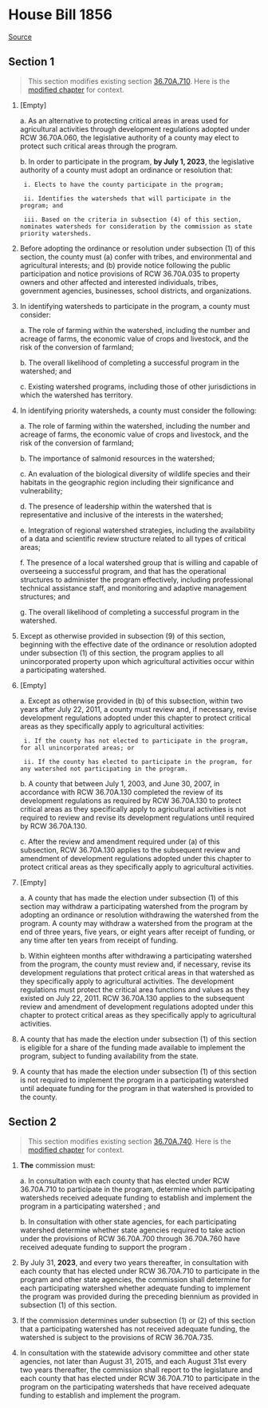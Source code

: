# House Bill 1856

[Source](http://lawfilesext.leg.wa.gov/biennium/2021-22/Xml/Bills/House%20Bills/1856.xml)
## Section 1
> This section modifies existing section [36.70A.710](/rcw/36_counties/36.070A_growth_management—planning_by_selected_counties_and_cities.md). Here is the [modified chapter](rcw/36_counties/36.070A_growth_management—planning_by_selected_counties_and_cities.md) for context.

1. [Empty]

    a. As an alternative to protecting critical areas in areas used for agricultural activities through development regulations adopted under RCW 36.70A.060, the legislative authority of a county may elect to protect such critical areas through the program.

    b. In order to participate in the program, **by July 1, 2023**, the legislative authority of a county must adopt an ordinance or resolution that:

        i. Elects to have the county participate in the program;

        ii. Identifies the watersheds that will participate in the program; and

        iii. Based on the criteria in subsection (4) of this section, nominates watersheds for consideration by the commission as state priority watersheds.

2. Before adopting the ordinance or resolution under subsection (1) of this section, the county must (a) confer with tribes, and environmental and agricultural interests; and (b) provide notice following the public participation and notice provisions of RCW 36.70A.035 to property owners and other affected and interested individuals, tribes, government agencies, businesses, school districts, and organizations.

3. In identifying watersheds to participate in the program, a county must consider:

    a. The role of farming within the watershed, including the number and acreage of farms, the economic value of crops and livestock, and the risk of the conversion of farmland;

    b. The overall likelihood of completing a successful program in the watershed; and

    c. Existing watershed programs, including those of other jurisdictions in which the watershed has territory.

4. In identifying priority watersheds, a county must consider the following:

    a. The role of farming within the watershed, including the number and acreage of farms, the economic value of crops and livestock, and the risk of the conversion of farmland;

    b. The importance of salmonid resources in the watershed;

    c. An evaluation of the biological diversity of wildlife species and their habitats in the geographic region including their significance and vulnerability;

    d. The presence of leadership within the watershed that is representative and inclusive of the interests in the watershed;

    e. Integration of regional watershed strategies, including the availability of a data and scientific review structure related to all types of critical areas;

    f. The presence of a local watershed group that is willing and capable of overseeing a successful program, and that has the operational structures to administer the program effectively, including professional technical assistance staff, and monitoring and adaptive management structures; and

    g. The overall likelihood of completing a successful program in the watershed.

5. Except as otherwise provided in subsection (9) of this section, beginning with the effective date of the ordinance or resolution adopted under subsection (1) of this section, the program applies to all unincorporated property upon which agricultural activities occur within a participating watershed.

6. [Empty]

    a. Except as otherwise provided in (b) of this subsection, within two years after July 22, 2011, a county must review and, if necessary, revise development regulations adopted under this chapter to protect critical areas as they specifically apply to agricultural activities:

        i. If the county has not elected to participate in the program, for all unincorporated areas; or

        ii. If the county has elected to participate in the program, for any watershed not participating in the program.

    b. A county that between July 1, 2003, and June 30, 2007, in accordance with RCW 36.70A.130 completed the review of its development regulations as required by RCW 36.70A.130 to protect critical areas as they specifically apply to agricultural activities is not required to review and revise its development regulations until required by RCW 36.70A.130.

    c. After the review and amendment required under (a) of this subsection, RCW 36.70A.130 applies to the subsequent review and amendment of development regulations adopted under this chapter to protect critical areas as they specifically apply to agricultural activities.

7. [Empty]

    a. A county that has made the election under subsection (1) of this section may withdraw a participating watershed from the program by adopting an ordinance or resolution withdrawing the watershed from the program. A county may withdraw a watershed from the program at the end of three years, five years, or eight years after receipt of funding, or any time after ten years from receipt of funding.

    b. Within eighteen months after withdrawing a participating watershed from the program, the county must review and, if necessary, revise its development regulations that protect critical areas in that watershed as they specifically apply to agricultural activities. The development regulations must protect the critical area functions and values as they existed on July 22, 2011. RCW 36.70A.130 applies to the subsequent review and amendment of development regulations adopted under this chapter to protect critical areas as they specifically apply to agricultural activities.

8. A county that has made the election under subsection (1) of this section is eligible for a share of the funding made available to implement the program, subject to funding availability from the state.

9. A county that has made the election under subsection (1) of this section is not required to implement the program in a participating watershed until adequate funding for the program in that watershed is provided to the county.


## Section 2
> This section modifies existing section [36.70A.740](/rcw/36_counties/36.070A_growth_management—planning_by_selected_counties_and_cities.md). Here is the [modified chapter](rcw/36_counties/36.070A_growth_management—planning_by_selected_counties_and_cities.md) for context.

1. **The** commission must:

    a. In consultation with each county that has elected under RCW 36.70A.710 to participate in the program, determine which participating watersheds received adequate funding to establish and implement the program in a participating watershed ; and

    b. In consultation with other state agencies, for each participating watershed determine whether state agencies required to take action under the provisions of RCW 36.70A.700 through 36.70A.760 have received adequate funding to support the program .

2. By July 31, **2023**, and every two years thereafter, in consultation with each county that has elected under RCW 36.70A.710 to participate in the program and other state agencies, the commission shall determine for each participating watershed whether adequate funding to implement the program was provided during the preceding biennium as provided in subsection (1) of this section.

3. If the commission determines under subsection (1) or (2) of this section that a participating watershed has not received adequate funding, the watershed is subject to the provisions of RCW 36.70A.735.

4. In consultation with the statewide advisory committee and other state agencies, not later than August 31, 2015, and each August 31st every two years thereafter, the commission shall report to the legislature and each county that has elected under RCW 36.70A.710 to participate in the program on the participating watersheds that have received adequate funding to establish and implement the program.

